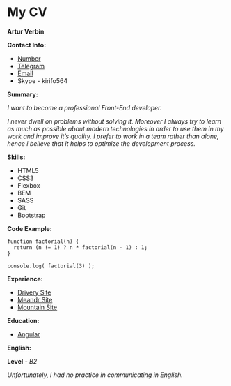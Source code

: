 # My CV
**Artur Verbin**

**Contact Info:**
* [Number](0952556564) 
* [Telegram](t.me/mylostand)
* [Email](my.lost.honey.lee@gmail.com)
* Skype - kirifo564

**Summary:**

 *I want to become a professional Front-End developer.*
 
 *I never dwell on problems without solving it. Moreover I always try to learn as much as possible about modern technologies in order to use them in my work and improve it’s quality. I prefer to work in a team rather than alone, hence i believe that it helps to optimize the development process.*

**Skills:**
* HTML5
* CSS3
* Flexbox
* BEM
* SASS
* Git
* Bootstrap

**Code Example:**
```
function factorial(n) {
  return (n != 1) ? n * factorial(n - 1) : 1;
}

console.log( factorial(3) );
```

**Experience:**

* [Drivery Site](https://github.com/mylostandromeda/mylostandromeda.github.io/tree/master/drivery)
* [Meandr Site](https://github.com/mylostandromeda/mylostandromeda.github.io/tree/master/Meandr)
* [Mountain Site](https://github.com/mylostandromeda/mylostandromeda.github.io/tree/master/mountain)

**Education:**
* [Angular](https://www.vladilen.dev/angular)

**English:**

**Level** - *B2*

*Unfortunately, I had no practice in communicating in English.*